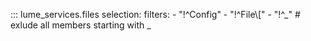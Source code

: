 ::: lume_services.files
    selection:
        filters:
            - "!^Config"
            - "!^File\\["
            - "!^_"  # exlude all members starting with _
